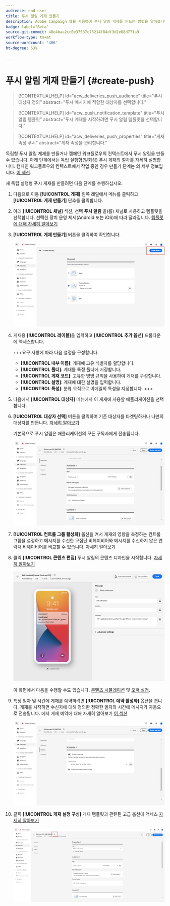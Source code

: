 ```yaml
---
audience: end-user
title: 푸시 알림 게재 만들기
description: Adobe Campaign 웹을 사용하여 푸시 알림 게재를 만드는 방법을 알아봅니다
badge: label="Beta"
source-git-commit: 48e4baa2cc0e37537c75214f84df3d2e08d771a9
workflow-type: tm+mt
source-wordcount: '406'
ht-degree: 53%

---
```


# 푸시 알림 게재 만들기 {#create-push}

>[!CONTEXTUALHELP]
>id="acw_deliveries_push_audience"
>title="푸시 대상자 정의"
>abstract="푸시 메시지에 적합한 대상자를 선택합니다."

>[!CONTEXTUALHELP]
>id="acw_push_notification_template"
>title="푸시 알림 템플릿"
>abstract="푸시 게재를 시작하려면 푸시 알림 템플릿을 선택합니다."

>[!CONTEXTUALHELP]
>id="acw_deliveries_push_properties"
>title="게재 속성 푸시"
>abstract="게재 속성을 관리합니다."

독립형 푸시 알림 게재를 만들거나 캠페인 워크플로우의 컨텍스트에서 푸시 알림을 만들 수 있습니다. 아래 단계에서는 독립 실행형(일회성) 푸시 게재의 절차를 자세히 설명합니다. 캠페인 워크플로우의 컨텍스트에서 작업 중인 경우 만들기 단계는 의 세부 정보입니다. [이 섹션](../workflows/activities/channels.md#create-a-delivery-in-a-campaign-workflow).


새 독립 실행형 푸시 게재를 만들려면 다음 단계를 수행하십시오.

1. 다음으로 이동 **[!UICONTROL 게재]** 왼쪽 레일에서 메뉴를 클릭하고  **[!UICONTROL 게재 만들기]** 단추를 클릭합니다.

1. 아래 **[!UICONTROL 채널]** 섹션, 선택 **푸시 알림** 을(를) 채널로 사용하고 템플릿을 선택합니다. 선택한 장치 운영 체제(Android 또는 iOS)에 따라 달라집니다. [템플릿에 대해 자세히 알아보기](../msg/delivery-template.md)

1. **[!UICONTROL 게재 만들기]** 버튼을 클릭하여 확인합니다.

   ![](assets/push_create_1.png)

1. 게재용 **[!UICONTROL 레이블]**&#x200B;을 입력하고 **[!UICONTROL 추가 옵션]** 드롭다운에 액세스합니다.

   +++요구 사항에 따라 다음 설정을 구성합니다.
   * **[!UICONTROL 내부 이름]**: 게재에 고유 식별자를 할당합니다.
   * **[!UICONTROL 폴더]**: 게재를 특정 폴더에 저장합니다.
   * **[!UICONTROL 게재 코드]**: 고유한 명명 규칙을 사용하여 게재를 구성합니다.
   * **[!UICONTROL 설명]**: 게재에 대한 설명을 입력합니다.
   * **[!UICONTROL 특성]**: 분류 목적으로 이메일의 특성을 지정합니다.
+++

1. 다음에서 **[!UICONTROL 대상자]** 메뉴에서 이 게재에 사용할 애플리케이션을 선택합니다.

1. **[!UICONTROL 대상자 선택]** 버튼을 클릭하여 기존 대상자를 타겟팅하거나 나만의 대상자를 만듭니다. [자세히 알아보기](../audience/about-audiences.md)

   기본적으로 푸시 알림은 애플리케이션의 모든 구독자에게 전송됩니다.

   ![](assets/push_create_2.png)

1. **[!UICONTROL 컨트롤 그룹 활성화]** 옵션을 켜서 게재의 영향을 측정하는 컨트롤 그룹을 설정하고 메시지를 수신한 모집단 비헤이비어와 메시지를 수신하지 않은 연락처 비헤이비어를 비교할 수 있습니다. [자세히 알아보기](../audience/control-group.md)

1. 클릭 **[!UICONTROL 콘텐츠 편집]** 푸시 알림의 콘텐츠 디자인을 시작합니다. [자세히 알아보기](content-push.md)

   ![](assets/push_create_5.png)

   이 화면에서 다음을 수행할 수도 있습니다. [콘텐츠 시뮬레이션](../preview-test/preview-test.md) 및 [오퍼 설정](../content/offers.md).

1. 특정 일자 및 시간에 게재를 예약하려면 **[!UICONTROL 예약 활성화]** 옵션을 켭니다. 게재를 시작하면 수신자에 대해 정의한 정확한 일자와 시간에 메시지가 자동으로 전송됩니다. 에서 게재 예약에 대해 자세히 알아보기 [이 섹션](../msg/gs-messages.md#gs-schedule)

   ![](assets/push_create_3.png)

1. 클릭 **[!UICONTROL 게재 설정 구성]** 게재 템플릿과 관련된 고급 옵션에 액세스 [자세히 알아보기](../advanced-settings/delivery-settings.md)

   ![](assets/push_create_4.png)
